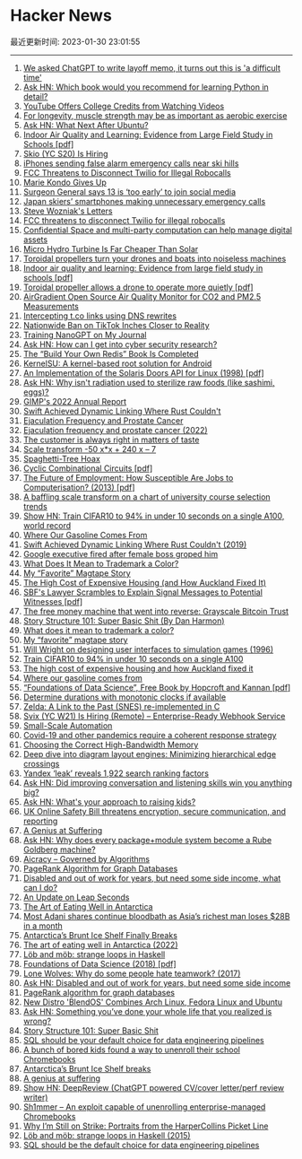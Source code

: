 # Hacker News

最近更新时间: 2023-01-30 23:01:55

--- 
1. [We asked ChatGPT to write layoff memo, it turns out this is 'a difficult time'](https://www.businessinsider.com/ai-chatbot-openai-chatgpt-layoff-memo-amazon-google-meta-2023-1) 
2. [Ask HN: Which book would you recommend for learning Python in detail?](https://news.ycombinator.com/item?id=34569425) 
3. [YouTube Offers College Credits from Watching Videos](https://blog.youtube/news-and-events/higher-education-on-youtube-study-hall/) 
4. [For longevity, muscle strength may be as important as aerobic exercise](https://www.washingtonpost.com/wellness/2023/01/29/strength-training-all-ages/) 
5. [Ask HN: What Next After Ubuntu?](https://news.ycombinator.com/item?id=34570047) 
6. [Indoor Air Quality and Learning: Evidence from Large Field Study in Schools [pdf]](https://papers.ssrn.com/sol3/papers.cfm?abstract_id=4296077) 
7. [Skio (YC S20) Is Hiring](https://skio.com/careers/) 
8. [iPhones sending false alarm emergency calls near ski hills](https://japannews.yomiuri.co.jp/society/general-news/20230129-87465/) 
9. [FCC Threatens to Disconnect Twilio for Illegal Robocalls](https://commsrisk.com/fcc-threatens-to-disconnect-twilio-for-illegal-robocalls/) 
10. [Marie Kondo Gives Up](https://gizmodo.com/marie-kondo-minimalist-house-cleaning-sparks-joy-1850041011) 
11. [Surgeon General says 13 is ‘too early’ to join social media](https://www.cnn.com/2023/01/29/health/surgeon-general-social-media/index.html) 
12. [Japan skiers’ smartphones making unnecessary emergency calls](https://japannews.yomiuri.co.jp/society/general-news/20230129-87465/) 
13. [Steve Wozniak's Letters](http://mhpo.woz.com/letters/) 
14. [FCC threatens to disconnect Twilio for illegal robocalls](https://commsrisk.com/fcc-threatens-to-disconnect-twilio-for-illegal-robocalls/) 
15. [Confidential Space and multi-party computation can help manage digital assets](https://cloud.google.com/blog/products/identity-security/how-confidential-space-and-mpc-can-help-secure-digital-assets/) 
16. [Micro Hydro Turbine Is Far Cheaper Than Solar](https://www.youtube.com/watch?v=Nc2vTM7KMC0) 
17. [Toroidal propellers turn your drones and boats into noiseless machines](https://www.designboom.com/technology/toroidal-propellers-quiet-efficient-alternatives-aerial-marine-sectors-01-27-2023/) 
18. [Indoor air quality and learning: Evidence from large field study in schools [pdf]](https://papers.ssrn.com/sol3/papers.cfm?abstract_id=4296077) 
19. [Toroidal propeller allows a drone to operate more quietly [pdf]](https://www.ll.mit.edu/sites/default/files/other/doc/2022-09/TVO_Technology_Highlight_41_Toroidal_Propeller.pdf) 
20. [AirGradient Open Source Air Quality Monitor for CO2 and PM2.5 Measurements](https://www.airgradient.com/open-airgradient/instructions/diy-pro-v37/) 
21. [Intercepting t.co links using DNS rewrites](https://djharper.dev/post/2023/01/29/intercepting-t.co-links-using-dns-rewrites/) 
22. [Nationwide Ban on TikTok Inches Closer to Reality](https://gizmodo.com/tiktok-china-byte-dance-ban-viral-videos-privacy-1850034366) 
23. [Training NanoGPT on My Journal](https://hut.pm/nanogpt.html) 
24. [Ask HN: How can I get into cyber security research?](https://news.ycombinator.com/item?id=34572912) 
25. [The “Build Your Own Redis” Book Is Completed](https://build-your-own.org/blog/20230127_byor/) 
26. [KernelSU: A kernel-based root solution for Android](https://kernelsu.org/) 
27. [An Implementation of the Solaris Doors API for Linux (1998) [pdf]](http://www.rampant.org/doors/linux-doors.pdf) 
28. [Ask HN: Why isn't radiation used to sterilize raw foods (like sashimi, eggs)?](https://news.ycombinator.com/item?id=34573675) 
29. [GIMP's 2022 Annual Report](https://www.gimp.org/news/2023/01/29/2022-annual-report/) 
30. [Swift Achieved Dynamic Linking Where Rust Couldn't](https://faultlore.com/blah/swift-abi/) 
31. [Ejaculation Frequency and Prostate Cancer](https://www.health.harvard.edu/mens-health/ejaculation_frequency_and_prostate_cancer) 
32. [Ejaculation frequency and prostate cancer (2022)](https://www.health.harvard.edu/mens-health/ejaculation_frequency_and_prostate_cancer) 
33. [The customer is always right in matters of taste](https://www.mickmel.com/the-customer-is-always-right-in-matters-of-taste/) 
34. [Scale transform -50 x*x + 240 x – 7](https://statmodeling.stat.columbia.edu/2023/01/29/you-wish-youre-first-to-invent-this-scale-transform-50-xx-240-x-7/) 
35. [Spaghetti-Tree Hoax](https://en.wikipedia.org/wiki/Spaghetti-tree_hoax) 
36. [Cyclic Combinational Circuits [pdf]](http://www.mriedel.ece.umn.edu/wiki/images/7/7a/Riedel_Cyclic_Combinational_Circuits.pdf) 
37. [The Future of Employment: How Susceptible Are Jobs to Computerisation? (2013) [pdf]](https://www.oxfordmartin.ox.ac.uk/downloads/academic/The_Future_of_Employment.pdf) 
38. [A baffling scale transform on a chart of university course selection trends](https://statmodeling.stat.columbia.edu/2023/01/29/you-wish-youre-first-to-invent-this-scale-transform-50-xx-240-x-7/) 
39. [Show HN: Train CIFAR10 to 94% in under 10 seconds on a single A100, world record](https://github.com/tysam-code/hlb-CIFAR10) 
40. [Where Our Gasoline Comes From](https://www.eia.gov/energyexplained/gasoline/where-our-gasoline-comes-from.php) 
41. [Swift Achieved Dynamic Linking Where Rust Couldn't (2019)](https://faultlore.com/blah/swift-abi/) 
42. [Google executive fired after female boss groped him](https://www.news.com.au/technology/online/internet/google-executive-fired-after-female-boss-groped-him/news-story/1901a730cb7075916e90a9f072732757) 
43. [What Does It Mean to Trademark a Color?](https://www.atlasobscura.com/articles/jardin-marjorelle-trademark-color) 
44. [My “Favorite” Magtape Story](https://minnie.tuhs.org/pipermail/tuhs/2023-January/027546.html) 
45. [The High Cost of Expensive Housing (and How Auckland Fixed It)](https://brettongoods.substack.com/p/the-high-cost-of-expensive-housing) 
46. [SBF's Lawyer Scrambles to Explain Signal Messages to Potential Witnesses [pdf]](https://ia601406.us.archive.org/2/items/gov.uscourts.deb.188450/gov.uscourts.deb.188450.587.0.pdf) 
47. [The free money machine that went into reverse: Grayscale Bitcoin Trust](https://newsletter.mollywhite.net/p/grayscale-bitcoin-trust-the-free) 
48. [Story Structure 101: Super Basic Shit (By Dan Harmon)](https://channel101.fandom.com/wiki/Story_Structure_101:_Super_Basic_Shit) 
49. [What does it mean to trademark a color?](https://www.atlasobscura.com/articles/jardin-marjorelle-trademark-color) 
50. [My “favorite” magtape story](https://minnie.tuhs.org/pipermail/tuhs/2023-January/027546.html) 
51. [Will Wright on designing user interfaces to simulation games (1996)](https://donhopkins.medium.com/designing-user-interfaces-to-simulation-games-bd7a9d81e62d) 
52. [Train CIFAR10 to 94% in under 10 seconds on a single A100](https://github.com/tysam-code/hlb-CIFAR10) 
53. [The high cost of expensive housing and how Auckland fixed it](https://brettongoods.substack.com/p/the-high-cost-of-expensive-housing) 
54. [Where our gasoline comes from](https://www.eia.gov/energyexplained/gasoline/where-our-gasoline-comes-from.php) 
55. [“Foundations of Data Science”, Free Book by Hopcroft and Kannan [pdf]](https://www.cs.cornell.edu/jeh/book.pdf?file=book.pdf) 
56. [Determine durations with monotonic clocks if available](http://rachelbythebay.com/w/2023/01/29/bash/) 
57. [Zelda: A Link to the Past (SNES) re-implemented in C](https://github.com/snesrev/zelda3) 
58. [Svix (YC W21) Is Hiring (Remote) – Enterprise-Ready Webhook Service](https://www.svix.com/careers/) 
59. [Small-Scale Automation](https://www.johndcook.com/blog/2023/01/29/small-scale-automation/) 
60. [Covid-19 and other pandemics require a coherent response strategy](https://www.thelancet.com/journals/lancet/article/PIIS0140-6736(22)02489-8/fulltext) 
61. [Choosing the Correct High-Bandwidth Memory](https://semiengineering.com/choosing-the-correct-high-bandwidth-memory/) 
62. [Deep dive into diagram layout engines: Minimizing hierarchical edge crossings](https://www.terrastruct.com/blog/post/diagram-layout-engines-crossing-minimization/) 
63. [Yandex ‘leak’ reveals 1,922 search ranking factors](https://searchengineland.com/yandex-search-ranking-factors-leak-392323) 
64. [Ask HN: Did improving conversation and listening skills win you anything big?](https://news.ycombinator.com/item?id=34576976) 
65. [Ask HN: What's your approach to raising kids?](https://news.ycombinator.com/item?id=34577487) 
66. [UK Online Safety Bill threatens encryption, secure communication, and reporting](https://cpj.org/2023/01/how-uk-online-safety-bill-threatens-encryption-secure-communication-and-reporting-on-migration/) 
67. [A Genius at Suffering](https://newcriterion.com/issues/2023/2/a-genius-at-suffering) 
68. [Ask HN: Why does every package+module system become a Rube Goldberg machine?](https://news.ycombinator.com/item?id=34577844) 
69. [Aicracy – Governed by Algorithms](https://www.aicracy.net) 
70. [PageRank Algorithm for Graph Databases](https://memgraph.com/blog/pagerank-algorithm-for-graph-databases) 
71. [Disabled and out of work for years, but need some side income, what can I do?](https://news.ycombinator.com/item?id=34578347) 
72. [An Update on Leap Seconds](https://dotat.at/@/2022-12-04-leap-seconds.html) 
73. [The Art of Eating Well in Antarctica](https://www.atlasobscura.com/articles/cooking-in-antarctica) 
74. [Most Adani shares continue bloodbath as Asia’s richest man loses $28B in a month](https://www.cnbc.com/2023/01/30/adani-shares-hindenburg-report.html) 
75. [Antarctica’s Brunt Ice Shelf Finally Breaks](https://earthobservatory.nasa.gov/images/150880/antarcticas-brunt-ice-shelf-finally-breaks) 
76. [The art of eating well in Antarctica (2022)](https://www.atlasobscura.com/articles/cooking-in-antarctica) 
77. [Löb and möb: strange loops in Haskell](https://github.com/quchen/articles/blob/master/loeb-moeb.md) 
78. [Foundations of Data Science (2018) [pdf]](https://www.cs.cornell.edu/jeh/book.pdf?file=book.pdf) 
79. [Lone Wolves: Why do some people hate teamwork? (2017)](https://queendomblog.wordpress.com/2017/10/13/lone-wolves-why-do-some-people-hate-teamwork/) 
80. [Ask HN: Disabled and out of work for years, but need some side income](https://news.ycombinator.com/item?id=34578347) 
81. [PageRank algorithm for graph databases](https://memgraph.com/blog/pagerank-algorithm-for-graph-databases) 
82. [New Distro 'BlendOS' Combines Arch Linux, Fedora Linux and Ubuntu](https://blendos.co/) 
83. [Ask HN: Something you’ve done your whole life that you realized is wrong?](https://news.ycombinator.com/item?id=34579175) 
84. [Story Structure 101: Super Basic Shit](https://channel101.fandom.com/wiki/Story_Structure_101:_Super_Basic_Shit) 
85. [SQL should be your default choice for data engineering pipelines](https://www.robinlinacre.com/recommend_sql/) 
86. [A bunch of bored kids found a way to unenroll their school Chromebooks](https://sh1mmer.me) 
87. [Antarctica’s Brunt Ice Shelf breaks](https://earthobservatory.nasa.gov/images/150880/antarcticas-brunt-ice-shelf-finally-breaks) 
88. [A genius at suffering](https://newcriterion.com/issues/2023/2/a-genius-at-suffering) 
89. [Show HN: DeepReview (ChatGPT powered CV/cover letter/perf review writer)](https://deepreview.eu/) 
90. [Sh1mmer – An exploit capable of unenrolling enterprise-managed Chromebooks](https://sh1mmer.me) 
91. [Why I’m Still on Strike: Portraits from the HarperCollins Picket Line](https://lithub.com/why-im-still-on-strike-portraits-from-the-harpercollins-picket-line/) 
92. [Löb and möb: strange loops in Haskell (2015)](https://github.com/quchen/articles/blob/master/loeb-moeb.md) 
93. [SQL should be the default choice for data engineering pipelines](https://www.robinlinacre.com/recommend_sql/) 
